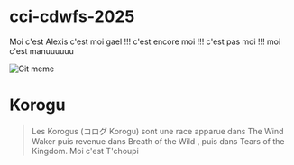# cci-cdwfs-2025

Moi c'est Alexis
c'est moi gael !!!
c'est encore moi !!!
c'est pas moi !!!
moi c'est manuuuuuu


![Git meme](https://imgs.search.brave.com/usj27HE0VQR0-WeCdOT5-ZYxQXKQbiN6lFwg-FvMap4/rs:fit:860:0:0:0/g:ce/aHR0cHM6Ly9ibG9n/LmNvZGVpdGJyby5j/b20vd3AtY29udGVu/dC91cGxvYWRzLzIw/MjUvMDgvZ2l0LWFk/ZC1tZW1lLndlYnA)

# Korogu
> Les Korogus (コログ Korogu) sont une race apparue dans The Wind Waker puis revenue dans Breath of the Wild , puis dans Tears of the Kingdom.
Moi c'est T'choupi

